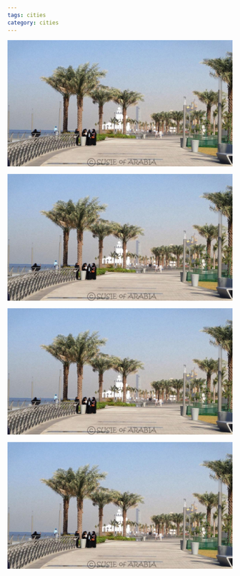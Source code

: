 ```yaml
---
tags: cities
category: cities
---
```


![jeddahcoast1](https://raw.githubusercontent.com/muneer78/muneer78.github.io/master/images/Jeddah%20Corniche%202.jpeg)

![jeddahcoast1](https://raw.githubusercontent.com/muneer78/muneer78.github.io/master/images/Jeddah%20Corniche%202.jpeg) 

![jeddahcoast1](https://raw.githubusercontent.com/muneer78/muneer78.github.io/master/images/Jeddah%20Corniche%202.jpeg) 

![jeddahcoast1](https://raw.githubusercontent.com/muneer78/muneer78.github.io/master/images/Jeddah%20Corniche%202.jpeg)
